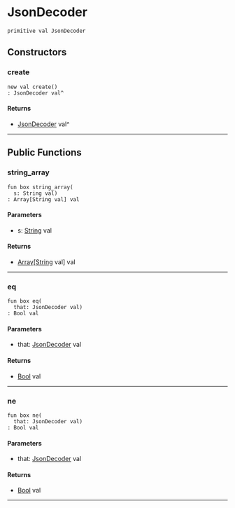 # JsonDecoder

```pony
primitive val JsonDecoder
```

## Constructors

### create

```pony
new val create()
: JsonDecoder val^
```

#### Returns

* [JsonDecoder](.-..-query-JsonDecoder) val^

---

## Public Functions

### string_array

```pony
fun box string_array(
  s: String val)
: Array[String val] val
```
#### Parameters

*   s: [String](builtin-String) val

#### Returns

* [Array](builtin-Array)\[[String](builtin-String) val\] val

---

### eq

```pony
fun box eq(
  that: JsonDecoder val)
: Bool val
```
#### Parameters

*   that: [JsonDecoder](.-..-query-JsonDecoder) val

#### Returns

* [Bool](builtin-Bool) val

---

### ne

```pony
fun box ne(
  that: JsonDecoder val)
: Bool val
```
#### Parameters

*   that: [JsonDecoder](.-..-query-JsonDecoder) val

#### Returns

* [Bool](builtin-Bool) val

---

